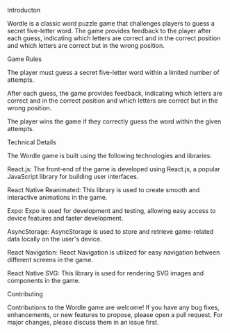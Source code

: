 Introducton

Wordle is a classic word puzzle game that challenges players to guess a secret five-letter word. The game provides feedback to the player after each guess, indicating which letters are correct and in the correct position and which letters are correct but in the wrong position.

Game Rules


The player must guess a secret five-letter word within a limited number of attempts. 

After each guess, the game provides feedback, indicating which letters are correct and in the correct position and which letters are correct but in the wrong position.

The player wins the game if they correctly guess the word within the given attempts.


Technical Details


The Wordle game is built using the following technologies and libraries:

React.js: The front-end of the game is developed using React.js, a popular JavaScript library for building user interfaces.

React Native Reanimated: This library is used to create smooth and interactive animations in the game.

Expo: Expo is used for development and testing, allowing easy access to device features and faster development.

AsyncStorage: AsyncStorage is used to store and retrieve game-related data locally on the user's device.

React Navigation: React Navigation is utilized for easy navigation between different screens in the game.

React Native SVG: This library is used for rendering SVG images and components in the game.


Contributing


Contributions to the Wordle game are welcome! If you have any bug fixes, enhancements, or new features to propose, please open a pull request. For major changes, please discuss them in an issue first.
